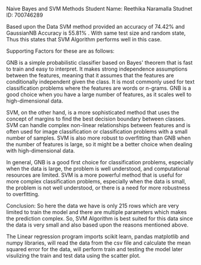 Naive Bayes and SVM Methods Student Name: Reethika Naramalla Studnet ID: 700746289

Based upon the Data SVM method provided an accuracy of 74.42% and GaussianNB Accuracy is 55.81% . With same test size and random state, Thus this states that SVM Algorithm performs well in this case.

Supporting Factors for these are as follows:

GNB is a simple probabilistic classifier based on Bayes' theorem that is fast to train and easy to interpret. It makes strong independence assumptions between the features, meaning that it assumes that the features are conditionally independent given the class. It is most commonly used for text classification problems where the features are words or n-grams. GNB is a good choice when you have a large number of features, as it scales well to high-dimensional data.

SVM, on the other hand, is a more sophisticated method that uses the concept of margins to find the best decision boundary between classes. SVM can handle complex non-linear relationships between features and is often used for image classification or classification problems with a small number of samples. SVM is also more robust to overfitting than GNB when the number of features is large, so it might be a better choice when dealing with high-dimensional data.

In general, GNB is a good first choice for classification problems, especially when the data is large, the problem is well understood, and computational resources are limited. SVM is a more powerful method that is useful for more complex classification problems, especially when the data is small, the problem is not well understood, or there is a need for more robustness to overfitting.

Conclusion: So here the data we have is only 215 rows which are very limited to train the model and there are multiple parameters which makes the prediction complex. So, SVM Algorithm is best suited for this data since the data is very small and also based upon the reasons mentioned above.

The Linear regression program imports scikit learn, pandas matplotlib and numpy libraries, will read the data from the csv file and calculate the mean squared error for the data, will perform train and testing the model later visulizing the train and test data using the scatter plot.
